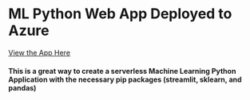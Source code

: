 # ML Python Web App Deployed to Azure
[View the App Here](https://pymlapp.azurewebsites.net/)
####  This is a great way to create a serverless Machine Learning Python Application with the necessary pip packages (streamlit, sklearn, and pandas)
